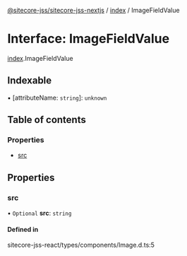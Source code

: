 [@sitecore-jss/sitecore-jss-nextjs](../README.md) / [index](../modules/index.md) / ImageFieldValue

# Interface: ImageFieldValue

[index](../modules/index.md).ImageFieldValue

## Indexable

▪ [attributeName: `string`]: `unknown`

## Table of contents

### Properties

- [src](index.ImageFieldValue.md#src)

## Properties

### src

• `Optional` **src**: `string`

#### Defined in

sitecore-jss-react/types/components/Image.d.ts:5
